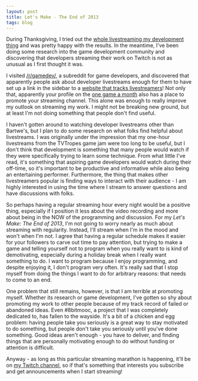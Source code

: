 ```yaml
---
layout: post
title: Let's Make - The End of 2013
tags: blog
---
```

During Thanksgiving, I tried out the [whole livestreaming my development thing](http://isharacomix.org/2013/12/02/twitch-post-mortem) and was pretty happy with the results. In the meantime, I've been doing some research into the game development community and discovering that developers streaming their work on Twitch is not as unusual as I first thought it was.

I visited [/r/gamedev/](http://reddit.com/r/gamedev), a subreddit for game developers, and discovered that apparently people ask about developer livestreams enough for them to have set up a link in the sidebar to a [website that tracks livestreamers](http://blog.lunarenigma.com/streamers/)! Not only that, apparently your profile on the [one game a month](http://onegameamonth.com) also has a place to promote your streaming channel. This alone was enough to really improve my outlook on streaming my work. I might not be breaking new ground, but at least I'm not doing something that people don't find useful.

I haven't gotten around to watching developer livestreams other than Bartwe's, but I plan to do some research on what folks find helpful about livestreams. I was originally under the impression that my one-hour livestreams from the TVTropes game jam were too long to be useful, but I don't think that development is something that many people would watch if they were specifically trying to learn some technique. From what little I've read, it's something that aspiring game developers would watch during their off-time, so it's important to be productive and informative while also being an entertaining performer. Furthermore, the thing that makes other livestreamers popular is finding ways to interact with their audience - I am highly interested in using the time where I stream to answer questions and have discussions with folks.

So perhaps having a regular streaming hour every night would be a positive thing, especially if I position it less about the video recording and more about being in the NOW of the programming and discussion. For my *Let's Make: The End of 2013*, I'm not going to worry nearly as much about streaming with regularity. Instead, I'll stream when I'm in the mood and won't when I'm not. I agree that having a regular schedule makes it easier for your followers to carve out time to pay attention, but trying to make a game and telling yourself not to program when you really want to is kind of demotivating, especially during a holiday break when I really want something to do. I want to program because I enjoy programming, and despite enjoying it, I don't program very often. It's really sad that I stop myself from doing the things I want to do for arbitrary reasons: that needs to come to an end.

One problem that still remains, however, is that I am terrible at promoting myself. Whether its research or game development, I've gotten so shy about promoting my work to other people because of my track record of failed or abandoned ideas. Even #8bitmooc, a project that I was completely dedicated to, has fallen to the wayside. It's a bit of a chicken and egg problem: having people take you seriously is a great way to stay motivated to do something, but people don't take you seriously until you've done something. Good ideas aren't enough - you have to deliver, and finding things that are personally motivating enough to do without funding or attention is difficult.
 
Anyway - as long as this particular streaming marathon is happening, it'll be on [my Twitch channel](http://twitch.tv/isharacomix), so if that's something that interests you subscribe and get announcements when I start streaming!

